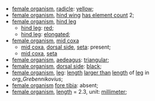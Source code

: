 <!-- org_Grebennikovius_basilewskyi -->
- [female organism](http://purl.obolibrary.org/obo/HAO_0000028), [radicle](http://purl.obolibrary.org/obo/HAO_0000889): [yellow](http://purl.obolibrary.org/obo/PATO_0000324);
- [female organism](http://purl.obolibrary.org/obo/HAO_0000028), [hind wing](http://purl.obolibrary.org/obo/HAO_0000400) [has element count](https://github.com/sergeitarasov/PhenoScript/PHS_0000016) 2;
- [female organism](http://purl.obolibrary.org/obo/HAO_0000028), [hind leg](http://purl.obolibrary.org/obo/HAO_0000399)
	- [hind leg](http://purl.obolibrary.org/obo/HAO_0000399): [red](http://purl.obolibrary.org/obo/PATO_0000322);
	- [hind leg](http://purl.obolibrary.org/obo/HAO_0000399): [elongated](http://purl.obolibrary.org/obo/PATO_0001154);
- [female organism](http://purl.obolibrary.org/obo/HAO_0000028), [mid coxa](http://purl.obolibrary.org/obo/HAO_0000635)
	- [mid coxa](http://purl.obolibrary.org/obo/HAO_0000635), [dorsal side](http://purl.obolibrary.org/obo/BSPO_0000063), [seta](http://purl.obolibrary.org/obo/HAO_0002299): present;
	- [mid coxa](http://purl.obolibrary.org/obo/HAO_0000635), [seta](http://purl.obolibrary.org/obo/HAO_0002299)
- [female organism](http://purl.obolibrary.org/obo/HAO_0000028), [aedeagus](http://purl.obolibrary.org/obo/HAO_0000091): [triangular](http://purl.obolibrary.org/obo/PATO_0001875);
- [female organism](http://purl.obolibrary.org/obo/HAO_0000028), [dorsal side](http://purl.obolibrary.org/obo/BSPO_0000063): [black](http://purl.obolibrary.org/obo/PATO_0000317);
- [female organism](http://purl.obolibrary.org/obo/HAO_0000028), [leg](http://purl.obolibrary.org/obo/HAO_0000494): [length](http://purl.obolibrary.org/obo/PATO_0000122) [larger than](http://purl.obolibrary.org/obo/RO_0015007) [length](http://purl.obolibrary.org/obo/PATO_0000122) of [leg](http://purl.obolibrary.org/obo/HAO_0000494) in _org_Grebennikovius_;
- [female organism](http://purl.obolibrary.org/obo/HAO_0000028) [fore tibia](http://purl.obolibrary.org/obo/HAO_0000350): absent;
- [female organism](http://purl.obolibrary.org/obo/HAO_0000028), [length](http://purl.obolibrary.org/obo/PATO_0000122) = 2.3, unit: [millimeter](http://purl.obolibrary.org/obo/UO_0000016);